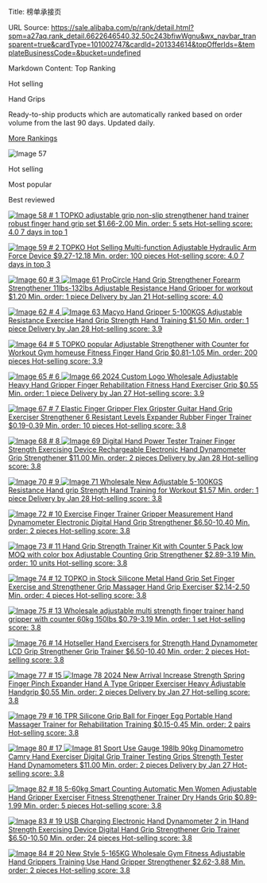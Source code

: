 Title: 榜单承接页

URL Source: https://sale.alibaba.com/p/rank/detail.html?spm=a27aq.rank_detail.6622646540.32.50c243bfiwWgnu&wx_navbar_transparent=true&cardType=101002747&cardId=201334614&topOfferIds=&templateBusinessCode=&bucket=undefined

Markdown Content:
Top Ranking

Hot selling

Hand Grips

Ready-to-ship products which are automatically ranked based on order volume from the last 90 days. Updated daily.

[More Rankings](https://sale.alibaba.com/p/rank/index.html?wx_navbar_transparent=true&path=/p/rank/index.html&ncms_spm=a27aq.21715648a27aq)

![Image 57](https://s.alicdn.com/@img/imgextra/i3/O1CN01DOv2KH1gQL6mEQ25X_!!6000000004136-0-tps-398-308.jpg)

Hot selling

Most popular

Best reviewed

[![Image 58](https://s.alicdn.com/@sc04/kf/H860c3634fb3b4179b6265ef702d843a7Q.jpg_350x350.jpg) # 1 TOPKO adjustable grip non-slip strengthener hand trainer robust finger hand grip set $1.66-2.00 Min. order: 5 sets Hot-selling score: 4.0 7 days in top 1](https://www.alibaba.com/product-detail/TOPKO-adjustable-grip-non-slip-strengthener_1601035682235.html?cardType=101002747&cardId=201334614)

[![Image 59](https://s.alicdn.com/@sc04/kf/He5b77fbf2224472da247f47f863ac09ed.jpg_350x350.jpg) # 2 TOPKO Hot Selling Multi-function Adjustable Hydraulic Arm Force Device $9.27-12.18 Min. order: 100 pieces Hot-selling score: 4.0 7 days in top 3](https://www.alibaba.com/product-detail/TOPKO-Hot-Selling-Multi-function-Adjustable_1600890091721.html?cardType=101002747&cardId=201334614)

[![Image 60](https://s.alicdn.com/@sc04/kf/H95ba5a47e3f64772ae91fcf7965167735.jpg_350x350.jpg) # 3 ![Image 61](https://s.alicdn.com/@img/imgextra/i4/O1CN01X2Trne1U98n5XQpMm_!!6000000002474-2-tps-315-39.png_160x160.jpg) ProCircle Hand Grip Strengthener Forearm Strengthener 11lbs-132lbs Adjustable Resistance Hand Gripper for workout $1.20 Min. order: 1 piece Delivery by Jan 21 Hot-selling score: 4.0](https://www.alibaba.com/product-detail/ProCircle-Hand-Grip-Strengthener-Forearm-Strengthener_1601215845337.html?cardType=101002747&cardId=201334614)

[![Image 62](https://s.alicdn.com/@sc04/kf/Hb752491d1fef418782e0f3f31357b4ddz.jpg_350x350.jpg) # 4 ![Image 63](https://s.alicdn.com/@img/imgextra/i4/O1CN01X2Trne1U98n5XQpMm_!!6000000002474-2-tps-315-39.png_160x160.jpg) Macyo Hand Gripper 5-100KGS Adjustable Resistance Exercise Hand Grip Strength Hand Training $1.50 Min. order: 1 piece Delivery by Jan 28 Hot-selling score: 3.9](https://www.alibaba.com/product-detail/Macyo-Hand-Gripper-5-100KGS-Adjustable_1601173112713.html?cardType=101002747&cardId=201334614)

[![Image 64](https://s.alicdn.com/@sc04/kf/H8d74353f32c64846bc71326a8a16017b4.jpg_350x350.jpg) # 5 TOPKO popular Adjustable Strengthener with Counter for Workout Gym homeuse Fitness Finger Hand Grip $0.81-1.05 Min. order: 200 pieces Hot-selling score: 3.9](https://www.alibaba.com/product-detail/TOPKO-popular-Adjustable-Strengthener-with-Counter_1601035153560.html?cardType=101002747&cardId=201334614)

[![Image 65](https://s.alicdn.com/@sc04/kf/Hdc897e9da50f43d6b13f5e0fa2cd06e3A.jpg_350x350.jpg) # 6 ![Image 66](https://s.alicdn.com/@img/imgextra/i4/O1CN01X2Trne1U98n5XQpMm_!!6000000002474-2-tps-315-39.png_160x160.jpg) 2024 Custom Logo Wholesale Adjustable Heavy Hand Gripper Finger Rehabilitation Fitness Hand Exerciser Grip $0.55 Min. order: 1 piece Delivery by Jan 27 Hot-selling score: 3.9](https://www.alibaba.com/product-detail/2024-Custom-Logo-Wholesale-Adjustable-Heavy_1601174772304.html?cardType=101002747&cardId=201334614)

[![Image 67](https://s.alicdn.com/@sc04/kf/A948ccdc4a2164f71a99ec87d5e5c3bb7Z.jpg_350x350.jpg) # 7 Elastic Finger Gripper Flex Gripster Guitar Hand Grip Exerciser Strengthener 6 Resistant Levels Expander Rubber Finger Trainer $0.19-0.39 Min. order: 10 pieces Hot-selling score: 3.8](https://www.alibaba.com/product-detail/Elastic-Finger-Gripper-Flex-Gripster-Guitar_11000017893087.html?cardType=101002747&cardId=201334614)

[![Image 68](https://s.alicdn.com/@sc04/kf/H0f0408b6bb574ce08b1caa728238e7f0T.png_350x350.jpg) # 8 ![Image 69](https://s.alicdn.com/@img/imgextra/i4/O1CN01X2Trne1U98n5XQpMm_!!6000000002474-2-tps-315-39.png_160x160.jpg) Digital Hand Power Tester Trainer Finger Strength Exercising Device Rechargeable Electronic Hand Dynamometer Grip Strengthener $11.00 Min. order: 2 pieces Delivery by Jan 28 Hot-selling score: 3.8](https://www.alibaba.com/product-detail/Digital-Hand-Power-Tester-Trainer-Finger_1601205797931.html?cardType=101002747&cardId=201334614)

[![Image 70](https://s.alicdn.com/@sc04/kf/H4be1fbec57db455fb1cf1de4ea00674aY.png_350x350.jpg) # 9 ![Image 71](https://s.alicdn.com/@img/imgextra/i4/O1CN01X2Trne1U98n5XQpMm_!!6000000002474-2-tps-315-39.png_160x160.jpg) Wholesale New Adjustable 5-100KGS Resistance Hand grip Strength Hand Training for Workout $1.57 Min. order: 1 piece Delivery by Jan 28 Hot-selling score: 3.8](https://www.alibaba.com/product-detail/Wholesale-New-Adjustable-5-100KGS-Resistance_1601257529012.html?cardType=101002747&cardId=201334614)

[![Image 72](https://s.alicdn.com/@sc04/kf/H9e605ff2863843c7bf9b66f272af9b33N.jpg_350x350.jpg) # 10 Exercise Finger Trainer Gripper Measurement Hand Dynamometer Electronic Digital Hand Grip Strengthener $6.50-10.40 Min. order: 2 pieces Hot-selling score: 3.8](https://www.alibaba.com/product-detail/Exercise-Finger-Trainer-Gripper-Measurement-Hand_1600886068391.html?cardType=101002747&cardId=201334614)

[![Image 73](https://s.alicdn.com/@sc04/kf/S4ab6405326f44a47b33959e89299dff39.jpg_350x350.jpg) # 11 Hand Grip Strength Trainer Kit with Counter 5 Pack low MOQ with color box Adjustable Counting Grip Strengthener $2.89-3.19 Min. order: 10 units Hot-selling score: 3.8](https://www.alibaba.com/product-detail/Hand-Grip-Strength-Trainer-Kit-with_10000021403160.html?cardType=101002747&cardId=201334614)

[![Image 74](https://s.alicdn.com/@sc04/kf/Hc9639dd0d6fe44969e52345a20c00391P.jpg_350x350.jpg) # 12 TOPKO in Stock Silicone Metal Hand Grip Set Finger Exercise and Strengthener Grip Massager Hand Grip Exerciser $2.14-2.50 Min. order: 4 pieces Hot-selling score: 3.8](https://www.alibaba.com/product-detail/TOPKO-in-Stock-Silicone-Metal-Hand_1601282344393.html?cardType=101002747&cardId=201334614)

[![Image 75](https://s.alicdn.com/@sc04/kf/H11c9cb7b5b6b40d99ec20906452dcdc16.jpg_350x350.jpg) # 13 Wholesale adjustable multi strength finger trainer hand gripper with counter 60kg 150lbs $0.79-3.19 Min. order: 1 set Hot-selling score: 3.8](https://www.alibaba.com/product-detail/Wholesale-adjustable-multi-strength-finger-trainer_1600305111643.html?cardType=101002747&cardId=201334614)

[![Image 76](https://s.alicdn.com/@sc04/kf/Hb2d2ccb8dd974a0e8b8b634c51de65c4z.jpg_350x350.jpg) # 14 Hotseller Hand Exercisers for Strength Hand Dynamometer LCD Grip Strengthener Grip Trainer $6.50-10.40 Min. order: 2 pieces Hot-selling score: 3.8](https://www.alibaba.com/product-detail/Hotseller-Hand-Exercisers-for-Strength-Hand_1600618486986.html?cardType=101002747&cardId=201334614)

[![Image 77](https://s.alicdn.com/@sc04/kf/Hed0862a8e8e145b982a3d605795e1576e.jpg_350x350.jpg) # 15 ![Image 78](https://s.alicdn.com/@img/imgextra/i4/O1CN01X2Trne1U98n5XQpMm_!!6000000002474-2-tps-315-39.png_160x160.jpg) 2024 New Arrival Increase Strength Spring Finger Pinch Expander Hand A Type Gripper Exerciser Heavy Adjustable Handgrip $0.55 Min. order: 2 pieces Delivery by Jan 27 Hot-selling score: 3.8](https://www.alibaba.com/product-detail/2024-New-Arrival-Increase-Strength-Spring_1600508611182.html?cardType=101002747&cardId=201334614)

[![Image 79](https://s.alicdn.com/@sc04/kf/Hdf5963ebb6384025b3c073346aecd4bd0.jpg_350x350.jpg) # 16 TPR Silicone Grip Ball for Finger Egg Portable Hand Massager Trainer for Rehabilitation Training $0.15-0.45 Min. order: 2 pairs Hot-selling score: 3.8](https://www.alibaba.com/product-detail/TPR-Silicone-Grip-Ball-for-Finger_1600605265373.html?cardType=101002747&cardId=201334614)

[![Image 80](https://s.alicdn.com/@sc04/kf/H980bdaeafd6a473eadb80ab73984df2b4.jpg_350x350.jpg) # 17 ![Image 81](https://s.alicdn.com/@img/imgextra/i4/O1CN01X2Trne1U98n5XQpMm_!!6000000002474-2-tps-315-39.png_160x160.jpg) Sport Use Gauge 198lb 90kg Dinamometro Camry Hand Exerciser Digital Grip Trainer Testing Grips Strength Tester Hand Dynamometers $11.00 Min. order: 2 pieces Delivery by Jan 27 Hot-selling score: 3.8](https://www.alibaba.com/product-detail/Sport-Use-Gauge-198lb-90kg-Dinamometro_1600934257529.html?cardType=101002747&cardId=201334614)

[![Image 82](https://s.alicdn.com/@sc04/kf/Hc8777edfc0264acbbcf885869e1d7141j.jpg_350x350.jpg) # 18 5-60kg Smart Counting Automatic Men Women Adjustable Hand Gripper Exerciser Fitness Strengthener Trainer Dry Hands Grip $0.89-1.99 Min. order: 5 pieces Hot-selling score: 3.8](https://www.alibaba.com/product-detail/5-60kg-Smart-Counting-Automatic-Men_1601191044667.html?cardType=101002747&cardId=201334614)

[![Image 83](https://s.alicdn.com/@sc04/kf/H696370c1337144e9aece4afdfff5532fF.jpg_350x350.jpg) # 19 USB Charging Electronic Hand Dynamometer 2 in 1Hand Strength Exercising Device Digital Hand Grip Strengthener Grip Trainer $6.50-10.50 Min. order: 24 pieces Hot-selling score: 3.8](https://www.alibaba.com/product-detail/USB-Charging-Electronic-Hand-Dynamometer-2_1601161989638.html?cardType=101002747&cardId=201334614)

[![Image 84](https://s.alicdn.com/@sc04/kf/H17f21045484c4918931b1f159f7f448cA.jpg_350x350.jpg) # 20 New Style 5-165KG Wholesale Gym Fitness Adjustable Hand Grippers Training Use Hand Gripper Strengthener $2.62-3.88 Min. order: 2 pieces Hot-selling score: 3.8](https://www.alibaba.com/product-detail/New-Style-5-165KG-Wholesale-Gym_1601181585843.html?cardType=101002747&cardId=201334614)
